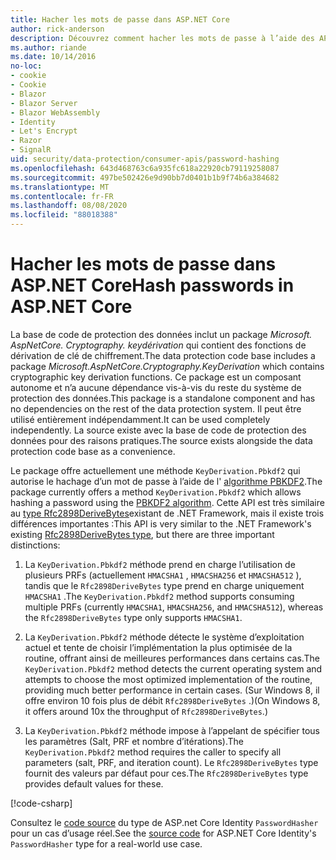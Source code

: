 ```yaml
---
title: Hacher les mots de passe dans ASP.NET Core
author: rick-anderson
description: Découvrez comment hacher les mots de passe à l’aide des API de protection des données ASP.NET Core.
ms.author: riande
ms.date: 10/14/2016
no-loc:
- cookie
- Cookie
- Blazor
- Blazor Server
- Blazor WebAssembly
- Identity
- Let's Encrypt
- Razor
- SignalR
uid: security/data-protection/consumer-apis/password-hashing
ms.openlocfilehash: 643d468763c6a935fc618a22920cb79119258087
ms.sourcegitcommit: 497be502426e9d90bb7d0401b1b9f74b6a384682
ms.translationtype: MT
ms.contentlocale: fr-FR
ms.lasthandoff: 08/08/2020
ms.locfileid: "88018388"
---
```

# <a name="hash-passwords-in-aspnet-core"></a><span data-ttu-id="b77a4-103">Hacher les mots de passe dans ASP.NET Core</span><span class="sxs-lookup"><span data-stu-id="b77a4-103">Hash passwords in ASP.NET Core</span></span>

<span data-ttu-id="b77a4-104">La base de code de protection des données inclut un package *Microsoft. AspNetCore. Cryptography. keydérivation* qui contient des fonctions de dérivation de clé de chiffrement.</span><span class="sxs-lookup"><span data-stu-id="b77a4-104">The data protection code base includes a package *Microsoft.AspNetCore.Cryptography.KeyDerivation* which contains cryptographic key derivation functions.</span></span> <span data-ttu-id="b77a4-105">Ce package est un composant autonome et n’a aucune dépendance vis-à-vis du reste du système de protection des données.</span><span class="sxs-lookup"><span data-stu-id="b77a4-105">This package is a standalone component and has no dependencies on the rest of the data protection system.</span></span> <span data-ttu-id="b77a4-106">Il peut être utilisé entièrement indépendamment.</span><span class="sxs-lookup"><span data-stu-id="b77a4-106">It can be used completely independently.</span></span> <span data-ttu-id="b77a4-107">La source existe avec la base de code de protection des données pour des raisons pratiques.</span><span class="sxs-lookup"><span data-stu-id="b77a4-107">The source exists alongside the data protection code base as a convenience.</span></span>

<span data-ttu-id="b77a4-108">Le package offre actuellement une méthode `KeyDerivation.Pbkdf2` qui autorise le hachage d’un mot de passe à l’aide de l' [algorithme PBKDF2](https://tools.ietf.org/html/rfc2898#section-5.2).</span><span class="sxs-lookup"><span data-stu-id="b77a4-108">The package currently offers a method `KeyDerivation.Pbkdf2` which allows hashing a password using the [PBKDF2 algorithm](https://tools.ietf.org/html/rfc2898#section-5.2).</span></span> <span data-ttu-id="b77a4-109">Cette API est très similaire au [type Rfc2898DeriveBytes](/dotnet/api/system.security.cryptography.rfc2898derivebytes)existant de .NET Framework, mais il existe trois différences importantes :</span><span class="sxs-lookup"><span data-stu-id="b77a4-109">This API is very similar to the .NET Framework's existing [Rfc2898DeriveBytes type](/dotnet/api/system.security.cryptography.rfc2898derivebytes), but there are three important distinctions:</span></span>

1. <span data-ttu-id="b77a4-110">La `KeyDerivation.Pbkdf2` méthode prend en charge l’utilisation de plusieurs PRFs (actuellement `HMACSHA1` , `HMACSHA256` et `HMACSHA512` ), tandis que le `Rfc2898DeriveBytes` type prend en charge uniquement `HMACSHA1` .</span><span class="sxs-lookup"><span data-stu-id="b77a4-110">The `KeyDerivation.Pbkdf2` method supports consuming multiple PRFs (currently `HMACSHA1`, `HMACSHA256`, and `HMACSHA512`), whereas the `Rfc2898DeriveBytes` type only supports `HMACSHA1`.</span></span>

2. <span data-ttu-id="b77a4-111">La `KeyDerivation.Pbkdf2` méthode détecte le système d’exploitation actuel et tente de choisir l’implémentation la plus optimisée de la routine, offrant ainsi de meilleures performances dans certains cas.</span><span class="sxs-lookup"><span data-stu-id="b77a4-111">The `KeyDerivation.Pbkdf2` method detects the current operating system and attempts to choose the most optimized implementation of the routine, providing much better performance in certain cases.</span></span> <span data-ttu-id="b77a4-112">(Sur Windows 8, il offre environ 10 fois plus de débit `Rfc2898DeriveBytes` .)</span><span class="sxs-lookup"><span data-stu-id="b77a4-112">(On Windows 8, it offers around 10x the throughput of `Rfc2898DeriveBytes`.)</span></span>

3. <span data-ttu-id="b77a4-113">La `KeyDerivation.Pbkdf2` méthode impose à l’appelant de spécifier tous les paramètres (Salt, PRF et nombre d’itérations).</span><span class="sxs-lookup"><span data-stu-id="b77a4-113">The `KeyDerivation.Pbkdf2` method requires the caller to specify all parameters (salt, PRF, and iteration count).</span></span> <span data-ttu-id="b77a4-114">Le `Rfc2898DeriveBytes` type fournit des valeurs par défaut pour ces.</span><span class="sxs-lookup"><span data-stu-id="b77a4-114">The `Rfc2898DeriveBytes` type provides default values for these.</span></span>

[!code-csharp[](password-hashing/samples/passwordhasher.cs)]

<span data-ttu-id="b77a4-115">Consultez le [code source](https://github.com/dotnet/AspNetCore/blob/master/src/Identity/Extensions.Core/src/PasswordHasher.cs) du type de ASP.net Core Identity `PasswordHasher` pour un cas d’usage réel.</span><span class="sxs-lookup"><span data-stu-id="b77a4-115">See the [source code](https://github.com/dotnet/AspNetCore/blob/master/src/Identity/Extensions.Core/src/PasswordHasher.cs) for ASP.NET Core Identity's `PasswordHasher` type for a real-world use case.</span></span>

